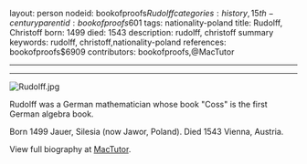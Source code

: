 layout: person
nodeid: bookofproofs$Rudolff
categories: history,15th-century
parentid: bookofproofs$601
tags: nationality-poland
title: Rudolff, Christoff
born: 1499
died: 1543
description: rudolff, christoff summary
keywords: rudolff, christoff,nationality-poland
references: bookofproofs$6909
contributors: bookofproofs,@MacTutor

---


---

![Rudolff.jpg](https://github.com/bookofproofs/bookofproofs.github.io/blob/main/_sources/images/portraits/Rudolff.jpg?raw=true)

Rudolff was a German mathematician whose book "Coss" is the first German algebra book.

Born 1499 Jauer, Silesia (now Jawor, Poland). Died 1543 Vienna, Austria.


View full biography at [MacTutor](https://mathshistory.st-andrews.ac.uk/Biographies/Rudolff/).